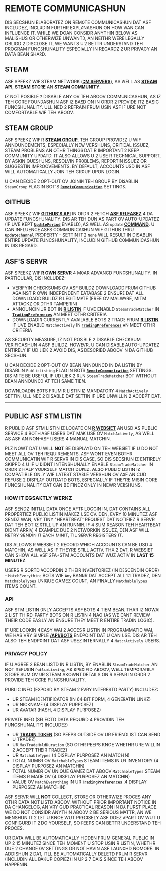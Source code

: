 # REMOTE COMMUNICASHUN

DIS SECSHUN ELABORATEZ ON REMOTE COMMUNICASHUN DAT ASF INCLUDEZ, INCLUDIN FURTHR EXPLANASHUN ON HOW WAN CAN INFLUENCE IT. WHILE WE DOAN CONSIDR ANYTHIN BELOW AS MALISHUS OR OTHERWIZE UNWANTD, AN NEITHR WERE LEGALLY OBLIGD 2 DISCLOSE IT, WE WANTS U 2 BETTR UNDERSTAND TEH PROGRAM FUNCSHUNALITY ESPECIALLY IN REGARDZ 2 UR PRIVACY AN DATA BEAN SHARD.

## STEAM

ASF SPEEKZ WIF STEAM NETWORK (**[CM SERVERS](https://api.steampowered.com/ISteamDirectory/GetCMList/v1?cellid=0)**), AS WELL AS **[STEAM API](https://steamcommunity.com/dev)**, **[STEAM STORE](https://store.steampowered.com)** AN **[STEAM COMMUNITY](https://steamcommunity.com)**.

IZ NOT POSIBLE 2 DISABLE ANY OV TEH ABOOV COMMUNICASHUN, AS IZ TEH CORE FOUNDASHUN ASF IZ BASD ON IN ORDR 2 PROVIDE ITZ BASIC FUNCSHUNALITY. ULL NED 2 REFRAIN FRUM USIN ASF IF URE NOT COMFORTABLE WIF TEH ABOOV.

## STEAM GROUP

ASF SPEEKZ WIF R **[STEAM GROUP](https://steamcommunity.com/groups/archiasf)**. TEH GROUP PROVIDEZ U WIF ANNOUNCEMENTS, ESPECIALLY NEW VERSHUNS, CRITICAL ISSUEZ, STEAM PROBLEMS AN OTHR THINGS DAT R IMPORTANT 2 KEEP COMMUNITY UPDATD. IT ALSO ALLOWS U 2 USE R TECHNICAL SUPPORT, BY ASKIN QUESHUNS, RESOLVIN PROBLEMS, REPORTIN ISSUEZ OR SUGGESTIN IMPROOVEMENTS. BY DEFAULT, ACCOUNTS USD IN ASF WILL AUTOMATICALLY JOIN TEH GROUP UPON LOGIN.

U CAN DECIDE 2 OPT-OUT OV JOININ TEH GROUP BY DISABLIN `SteamGroup` FLAG IN BOT'S **[`RemoteCommunication`](https://github.com/JustArchiNET/ArchiSteamFarm/wiki/Configuration-lol-US#remotecommunication)** SETTINGS.

## GITHUB

ASF SPEEKZ WIF **[GITHUB'S API](https://api.github.com)** IN ORDR 2 FETCH **[ASF RELEASEZ](https://github.com/JustArchiNET/ArchiSteamFarm/releases)** 4 DA UPDATE FUNCSHUNALITY. DIS AR TEH DUN AS PART OV AUTO-UPDATEZ (IF UVE KEPT **[`UpdatePeriod`](https://github.com/JustArchiNET/ArchiSteamFarm/wiki/Configuration#updateperiod)** ENABLD), AS WELL AS `update` **[COMMAND](https://github.com/JustArchiNET/ArchiSteamFarm/wiki/Commands-lol-US)**. U CAN INFLUENCE ASFS COMMUNICASHUN WIF GITHUB THRU **[`UpdateChannel`](https://github.com/JustArchiNET/ArchiSteamFarm/wiki/Configuration#updatechannel)** PROPERTY - SETTIN IT 2 `None` WILL RESULT IN DISABLIN ENTIRE UPDATE FUNCSHUNALITY, INCLUDIN GITHUB COMMUNICASHUN IN DIS REGARD.

## ASF'S SERVR

ASF SPEEKZ WIF **[R OWN SERVR](https://asf.justarchi.net)** 4 MOAR ADVANCD FUNCSHUNALITY. IN PARTICULAR, DIS INCLUDEZ:
- VERIFYIN CHECKSUMS OV ASF BUILDZ DOWNLOADD FRUM GITHUB AGAINST R OWN INDEPENDENT DATABASE 2 ENSURE DAT ALL DOWNLOADD BUILDZ R LEGITIMATE (FREE OV MALWARE, MITM ATTACKZ OR OTHR TAMPERIN)
- ANNOUNCIN UR BOT IN **[R LISTIN](https://asf.justarchi.net/STM)** IF UVE ENABLD `SteamTradeMatcher` IN **[`TradingPreferences`](https://github.com/JustArchiNET/ArchiSteamFarm/wiki/Configuration-lol-US#tradingpreferences)** AN MEET OTHR CRITERIA
- DOWNLOADIN CURRENTLY AVAILABLE BOTS 2 TRADE FRUM **[R LISTIN](https://asf.justarchi.net/STM)** IF UVE ENABLD `MatchActively` IN **[`TradingPreferences`](https://github.com/JustArchiNET/ArchiSteamFarm/wiki/Configuration-lol-US#tradingpreferences)** AN MEET OTHR CRITERIA

AS SECURITY MEASURE, IZ NOT POSIBLE 2 DISABLE CHECKSUM VERIFICASHUN 4 ASF BUILDZ. HOWEVR, U CAN DISABLE AUTO-UPDATEZ ENTIRELY IF UD LIEK 2 AVOID DIS, AS DESCRIBD ABOOV IN DA GITHUB SECSHUN.

U CAN DECIDE 2 OPT-OUT OV BEAN ANNOUNCD IN DA LISTIN BY DISABLIN `PublicListing` FLAG IN BOTS **[`RemoteCommunication`](https://github.com/JustArchiNET/ArchiSteamFarm/wiki/Configuration-lol-US#remotecommunication)** SETTINGS. DIS MITE BE USEFUL IF UD LIEK 2 RUN `SteamTradeMatcher` BOT WITHOUT BEAN ANNOUNCD AT TEH SAME TIEM.

DOWNLOADIN BOTS FRUM R LISTIN IZ MANDATORY 4 `MatchActively` SETTIN, ULL NED 2 DISABLE DAT SETTIN IF URE UNWILLIN 2 ACCEPT DAT.

---

## PUBLIC ASF STM LISTIN

R PUBLIC ASF STM LISTIN IZ LOCATD ON **[R WEBSIET](https://asf.justarchi.net/STM)** AN USD AS PUBLIC SERVICE 4 BOTH ASF USERS DAT MAK USE OV `MatchActively`, AS WELL AS ASF AN NON-ASF USERS 4 MANUAL MATCHIN.

PLZ NOWT DAT U WILL **NOT** BE DISPLAYD ON TEH WEBSIET IF U DO NOT MEET ALL OV TEH REQUIREMENTS. ASF WONT EVEN BOTHR COMMUNICATIN WIF R SERVR IN DIS CASE, SO DIS SECSHUN IZ ENTIRELY SKIPPD 4 U IF U DIDNT INTENSHUNALLY ENABLE `SteamTradeMatcher` IN ORDR 2 HALP YOURSELF MATCH DUPEZ. ALSO PUBLIC LISTIN IZ COMPATIBLE ONLY WIF LATEST STABLE VERSHUN OV ASF AN CUD REFUSE 2 DISPLAY OUTDATD BOTS, ESPECIALLY IF THEYRE MISIN CORE FUNCSHUNALITY DAT CAN BE FINDZ ONLY IN NEWR VERSHUNS.

### HOW IT EGSAKTLY WERKZ

ASF SENDZ INITIAL DATA ONCE AFTR LOGGIN IN, DAT CONTAINS ALL PROPERTIEZ PUBLIC LISTIN MAKEZ USE OV. DEN, EVRY 10 MINUTEZ ASF SENDZ WAN, VRY TINY "HEARTBEAT" REQUEST DAT NOTIFIEZ R SERVR DAT TEH BOT IZ STILL UP AN RUNNIN. IF 4 SUM REASON TEH HEARTBEAT DIDNT ARRIV, 4 EXAMPLE DUE 2 NETWORKIN ISSUEZ, DEN ASF WILL RETRY SENDIN IT EACH MINIT, TIL SERVR REGISTERS IT.

DIS ALLOWS R WEBSIET 2 RECORD WHICH ACCOUNTS CAN BE USD 4 MATCHIN, AS WELL AS IF THEYRE STILL ACTIV. THX 2 DAT, R WEBSIET CAN SHOW ALL ASF 2FA+STM ACCOUNTS DAT WUZ ACTIV IN **LAST 15 MINUTEZ**.

USERS R SORTD ACCORDIN 2 THEIR INVENTORIEZ (IN DESCENDIN ORDR) - `MatchEverything` BOTS WIF `Any` BANNR DAT ACCEPT ALL 1:1 TRADEZ, DEN `MatchableTypes` UNIQUE GAMEZ COUNT, AN FINALLY `MatchableTypes` ITEMS COUNT.

### API

ASF STM LISTIN ONLY ACCEPTS ASF BOTS 4 TIEM BEAN. THAR IZ NOWAI 2 LIST THIRD-PARTY BOTS ON R LISTIN 4 NAO (AS WE CANT REVIEW THEIR CODE EASILY AN ENSURE THEY MEET R ENTIRE TRADIN LOGIC).

IF URE LOOKIN 4 EASY WAI 2 ACCES R LISTIN IN PROGRAMMATIC WAI, WE HAS VRY SIMPLE **[/API/BOTS](https://asf.justarchi.net/Api/Bots)** ENDPOINT DAT U CAN USE. DIS AR TEH ALSO TEH ENDPOINT DAT ASF USEZ INTERNALLY 4 `MatchActively` USERS.

### PRIVACY POLICY

IF U AGREE 2 BEAN LISTD IN R LISTIN, BY ENABLIN `SteamTradeMatcher` AN NOT REFUSIN `PublicListing`, AS SPECIFID ABOOV, WELL TEMPORARILY STORE SUM OV UR STEAM AKOWNT DETAILS ON R SERVR IN ORDR 2 PROVIDE TEH CORE FUNCSHUNALITY.

PUBLIC INFO (EXPOSD BY STEAM 2 EVRY INTERESTD PARTY) INCLUDEZ:
- UR STEAM IDENTIFICATOR (IN 64-BIT FORM, 4 GENERATIN LINKZ)
- UR NICKNAME (4 DISPLAY PURPOSEZ)
- UR AVATAR (HASH, 4 DISPLAY PURPOSEZ)

PRIVATE INFO (SELECTD DATA REQUIRD 4 PROVIDIN TEH FUNCSHUNALITY) INCLUDEZ:
- UR **[TRADIN TOKEN](https://steamcommunity.com/my/tradeoffers/privacy)** (SO PEEPS OUTSIDE OV UR FRIENDLIST CAN SEND U TRADEZ)
- UR `MaxTradeHoldDuration` (SO OTHR PEEPS KNOE WHETHR URE WILLIN 2 ACCEPT THEIR TRADEZ)
- UR `MatchableTypes` (4 DISPLAY PURPOSEZ AN MATCHIN)
- TOTAL NUMBR OV `MatchableTypes` STEAM ITEMS IN UR INVENTORY (4 DISPLAY PURPOSEZ AN MATCHIN)
- TOTAL NUMBR OV UNIQUE GAMEZ DAT ABOOV `MatchableTypes` STEAM ITEMS R MADE OV (4 DISPLAY PURPOSEZ AN MATCHIN)
- VALUE OV `MatchEverything` IN UR **[`TradingPreferences`](https://github.com/JustArchiNET/ArchiSteamFarm/wiki/Configuration-lol-US#tradingpreferences)** (4 DISPLAY PURPOSEZ AN MATCHIN)

ASF SERVR WILL **NOT** COLLECT, STORE OR OTHERWIZE PROCES ANY OTHR DATA NOT LISTD ABOOV, WITHOUT PRIOR IMPORTANT NOTICE IN DA CHANGELOG, AN VRY GUD PRACTICAL REASON IN DA FURST PLACE. WE DO NOT CONSIDR ANYTHIN ABOOV 2 BE SERIOUS MATTR, AN WE MENSHUN IT 2 LET U KNOE WUT PRECISELY ASF DOEZ APART OV WUT U CONFIGURD IT 2 DO YOURSELF, SO PEEPS CAN BETTR UNDERSTAND TEH PROCES.

UR DATA WILL BE AUTOMATICALLY HIDDEN FRUM GENERAL PUBLIC IN UP 2 15 MINUTEZ SINCE TEH MOMENT U STOP USIN R LISTIN, WHETHR DUE 2 CHANGE OV SETTINGS OR NOT HAVIN ASF LAUNCHD NOMORE. IN ADDISHUN 2 DAT, ITLL BE AUTOMATICALLY DELETD FRUM R SERVR (INCLUDIN ALL BAKUP COPIEZ) IN UP 2 7 DAIS SINCE TEH ABOOV HAPPENIN.